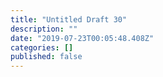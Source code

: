 ```yaml
---
title: "Untitled Draft 30"
description: ""
date: "2019-07-23T00:05:48.408Z"
categories: []
published: false
---
```




